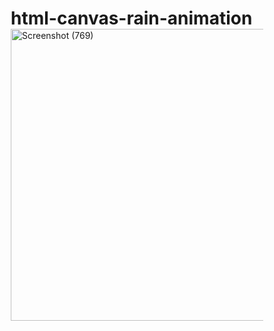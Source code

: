 # html-canvas-rain-animation


<img width="467" alt="Screenshot (769)" src="https://github.com/a2rp/html-canvas-rain-animation/assets/5670738/953b05c1-29ce-4df1-b6bc-448b8abf5972">

<!DOCTYPE html>
<html lang="en">
    <head>
        <meta charset="UTF-8" />
        <meta name="viewport" content="width=device-width, initial-scale=1.0" />
        <title>a2rp: canvas rain</title>
        <style>
            * {
                padding: 0;
                margin: 0;
                box-sizing: border-box;
            }
            .container {
                /* border: 1px solid #f00; */
                overflow: hidden;
                height: 100vh;
            }

            .canvas {
                width: 100%;
                height: 100%;
                background-color: #fff;
            }
        </style>
    </head>
    <body>
        <div class="container">
            <canvas class="canvas">canvas not supported</canvas>
        </div>

        <script>
            const canvas = document.querySelector(".canvas");
            const context = canvas.getContext("2d");
            canvas.width = window.innerWidth;
            canvas.height = window.innerHeight;

            let particlesArray = [];
            const numberOfParticles = window.innerWidth * 2;

            class Particle {
                constructor() {
                    this.x = Math.random() * canvas.width;
                    this.y = 0;
                    this.speed = 0;
                    this.velocity = Math.random() * 3;
                    this.size = Math.random() * 1.5 + 0.5;
                }
                update() {
                    this.y += this.velocity;
                    if (this.y >= canvas.height) {
                        this.y = 0;
                        this.x = Math.random() * canvas.width;
                    }
                }
                draw() {
                    context.beginPath();
                    context.fillStyle = "rgba(0,0,0,1)";
                    context.arc(this.x, this.y, this.size, 0, Math.PI * 2);
                    context.fill();
                }
            }
            function init() {
                for (let i = 0; i < numberOfParticles; ++i) {
                    particlesArray.push(new Particle());
                }
            }
            init();

            const animate = () => {
                context.globalAlpha = 0.05;
                context.fillStyle = "rgba(255,255,255,1)";
                context.fillRect(0, 0, canvas.width, canvas.height);
                for (let i = 0; i < particlesArray.length; ++i) {
                    particlesArray[i].update();
                    particlesArray[i].draw();
                }
                requestAnimationFrame(animate);
            };
            animate();
        </script>
    </body>
</html>

